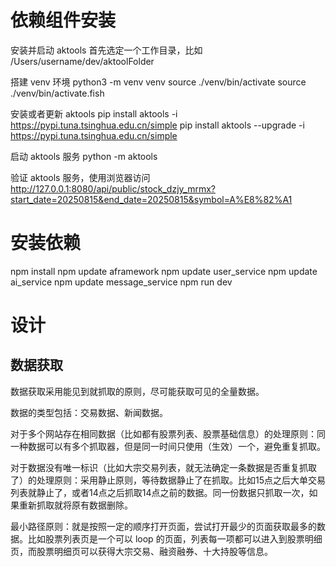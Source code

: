 # 依赖组件安装

安装并启动 aktools
首先选定一个工作目录，比如 /Users/username/dev/aktoolFolder

搭建 venv 环境
python3 -m venv venv
source ./venv/bin/activate
source ./venv/bin/activate.fish

安装或者更新 aktools
pip install aktools -i https://pypi.tuna.tsinghua.edu.cn/simple
pip install aktools --upgrade -i https://pypi.tuna.tsinghua.edu.cn/simple

启动 aktools 服务
python -m aktools

验证 aktools 服务，使用浏览器访问
http://127.0.0.1:8080/api/public/stock_dzjy_mrmx?start_date=20250815&end_date=20250815&symbol=A%E8%82%A1

# 安装依赖

npm install
npm update aframework
npm update user_service
npm update ai_service
npm update message_service
npm run dev

# 设计

## 数据获取

数据获取采用能见到就抓取的原则，尽可能获取可见的全量数据。

数据的类型包括：交易数据、新闻数据。

对于多个网站存在相同数据（比如都有股票列表、股票基础信息）的处理原则：同一种数据可以有多个抓取器，但是同一时间只使用（生效）一个，避免重复抓取。

对于数据没有唯一标识（比如大宗交易列表，就无法确定一条数据是否重复抓取了）的处理原则：采用静止原则，等待数据静止了在抓取。比如15点之后大单交易列表就静止了，或者14点之后抓取14点之前的数据。同一份数据只抓取一次，如果重新抓取就将原有数据删除。

最小路径原则：就是按照一定的顺序打开页面，尝试打开最少的页面获取最多的数据。比如股票列表页是一个可以 loop
的页面，列表每一项都可以进入到股票明细页，而股票明细页可以获得大宗交易、融资融券、十大持股等信息。


